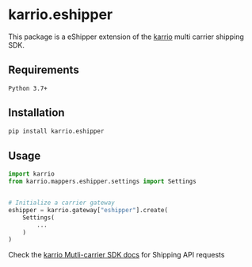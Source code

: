# karrio.eshipper

This package is a eShipper extension of the [karrio](https://pypi.org/project/karrio) multi carrier shipping SDK.

## Requirements

`Python 3.7+`

## Installation

```bash
pip install karrio.eshipper
```

## Usage

```python
import karrio
from karrio.mappers.eshipper.settings import Settings


# Initialize a carrier gateway
eshipper = karrio.gateway["eshipper"].create(
    Settings(
        ...
    )
)
```

Check the [karrio Mutli-carrier SDK docs](https://sdk.karrio.com) for Shipping API requests
